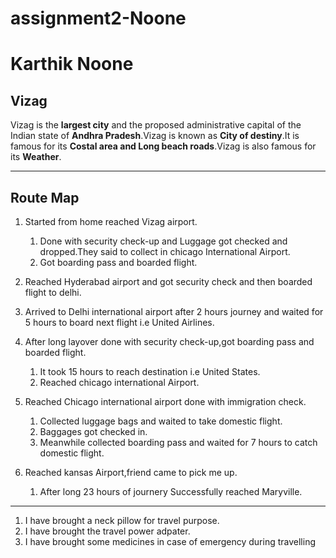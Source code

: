 # assignment2-Noone
# Karthik Noone
## Vizag
Vizag is the **largest city** and the proposed administrative capital of the Indian state of **Andhra Pradesh**.Vizag is known as **City of destiny**.It is famous for its **Costal area and Long beach roads**.Vizag is also famous for its **Weather**.

****
## Route Map
1. Started from home reached Vizag airport.
   1. Done with security check-up and Luggage got checked and dropped.They said to collect in chicago International Airport.
   2. Got boarding pass and boarded flight.
  
2. Reached Hyderabad airport and got security check and then boarded flight to delhi.

3. Arrived to Delhi international airport after 2 hours journey and waited for 5 hours to board next flight i.e United Airlines.

4. After long layover done with security check-up,got boarding pass and boarded flight.
   1. It took 15 hours to reach destination i.e United States.
   2. Reached chicago international Airport.

5. Reached Chicago international airport done with immigration check.
   1. Collected luggage bags and waited to take domestic flight.
   2. Baggages got checked in.
   3. Meanwhile collected boarding pass and waited for 7 hours to catch domestic flight.

6. Reached kansas Airport,friend came to pick me up.
   1. After long 23 hours of journery Successfully reached Maryville.

***
1. I have brought a neck pillow for travel purpose.
2. I have brought the travel power adpater.
3. I have brought some medicines in case of emergency during travelling